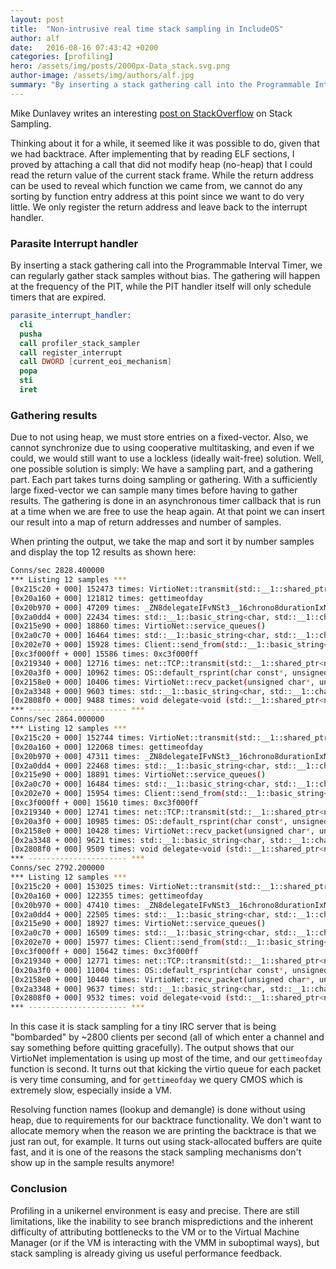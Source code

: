 ```yaml
---
layout: post
title:  "Non-intrusive real time stack sampling in IncludeOS"
author: alf
date:   2016-08-16 07:43:42 +0200
categories: [profiling]
hero: /assets/img/posts/2000px-Data_stack.svg.png
author-image: /assets/img/authors/alf.jpg
summary: "By inserting a stack gathering call into the Programmable Interval Timer, we can regularly gather stack samples without bias. The gathering will happen at the frequency of the PIT, while the PIT handler itself will only schedule timers that are expired. This gives us an easy and non-intrusive way of profiling IncludeOS Applications."
---
```

Mike Dunlavey writes an interesting [post on StackOverflow](http://stackoverflow.com/questions/375913/what-can-i-use-to-profile-c-code-in-linux/378024#378024) on Stack Sampling.

Thinking about it for a while, it seemed like it was possible to do, given that we had backtrace. After implementing that by reading ELF sections, I proved by attaching a call that did not modify heap (no-heap) that I could read the return value of the current stack frame. While the return address can be used to reveal which function we came from, we cannot do any sorting by function entry address at this point since we want to do very little. We only register the return address and leave back to the interrupt handler.

### Parasite Interrupt handler

By inserting a stack gathering call into the Programmable Interval Timer, we can regularly gather stack samples without bias. The gathering will happen at the frequency of the PIT, while the PIT handler itself will only schedule timers that are expired.

```nasm
parasite_interrupt_handler:
  cli
  pusha
  call profiler_stack_sampler
  call register_interrupt
  call DWORD [current_eoi_mechanism]
  popa
  sti
  iret
```

### Gathering results

Due to not using heap, we must store entries on a fixed-vector. Also, we cannot synchronize due to using cooperative multitasking, and even if we could, we would still want to use a lockless (ideally wait-free) solution. Well, one possible solution is simply: We have a sampling part, and a gathering part. Each part takes turns doing sampling or gathering. With a sufficiently large fixed-vector we can sample many times before having to gather results. The gathering is done in an asynchronous timer callback that is run at a time when we are free to use the heap again. At that point we can insert our result into a map of return addresses and number of samples.

When printing the output, we take the map and sort it by number samples and display the top 12 results as shown here:

```sh
Conns/sec 2828.400000
*** Listing 12 samples ***
[0x215c20 + 000] 152473 times: VirtioNet::transmit(std::__1::shared_ptr<net::Packet>)
[0x20a160 + 000] 121812 times: gettimeofday
[0x20b970 + 000] 47209 times: _ZN8delegateIFvNSt3__16chrono8durationIxNS0_5ratioILx1ELx1000000EEEEEEE12functor_stubIZN2OS5startEjjE3$_0EENS0_9enable_ifIXntoocvNS7_14is_member_pairIT_EEilEcvNS7_20is_const_member_pairISD_EEilEEvE4typeEPvOS5_
[0x2a0dd4 + 000] 22434 times: std::__1::basic_string<char, std::__1::char_traits<char>, std::__1::allocator<char> >::__grow_by_and_replace(unsigned int, unsigned int, unsigned int, unsigned int, unsigned int, unsigned int, char const*)
[0x215e90 + 000] 18860 times: VirtioNet::service_queues()
[0x2a0c70 + 000] 16464 times: std::__1::basic_string<char, std::__1::char_traits<char>, std::__1::allocator<char> >::append(char const*, unsigned int)
[0x202e70 + 000] 15928 times: Client::send_from(std::__1::basic_string<char, std::__1::char_traits<char>, std::__1::allocator<char> > const&, unsigned short, std::__1::basic_string<char, std::__1::char_traits<char>, std::__1::allocator<char> > const&)
[0xc3f000ff + 000] 15586 times: 0xc3f000ff
[0x219340 + 000] 12716 times: net::TCP::transmit(std::__1::shared_ptr<net::tcp::Packet>)
[0x20a3f0 + 000] 10962 times: OS::default_rsprint(char const*, unsigned int)
[0x2158e0 + 000] 10406 times: VirtioNet::recv_packet(unsigned char*, unsigned short)
[0x2a3348 + 000] 9603 times: std::__1::basic_string<char, std::__1::char_traits<char>, std::__1::allocator<char> >::__init(char const*, unsigned int, unsigned int)
[0x2808f0 + 000] 9488 times: void delegate<void (std::__1::shared_ptr<net::Packet>)>::method_stub<net::Arp, &(net::Arp::transmit(std::__1::shared_ptr<net::Packet>))>(void*, std::__1::shared_ptr<net::Packet>&&)
*** ---------------------- ***
Conns/sec 2864.000000
*** Listing 12 samples ***
[0x215c20 + 000] 152744 times: VirtioNet::transmit(std::__1::shared_ptr<net::Packet>)
[0x20a160 + 000] 122068 times: gettimeofday
[0x20b970 + 000] 47311 times: _ZN8delegateIFvNSt3__16chrono8durationIxNS0_5ratioILx1ELx1000000EEEEEEE12functor_stubIZN2OS5startEjjE3$_0EENS0_9enable_ifIXntoocvNS7_14is_member_pairIT_EEilEcvNS7_20is_const_member_pairISD_EEilEEvE4typeEPvOS5_
[0x2a0dd4 + 000] 22468 times: std::__1::basic_string<char, std::__1::char_traits<char>, std::__1::allocator<char> >::__grow_by_and_replace(unsigned int, unsigned int, unsigned int, unsigned int, unsigned int, unsigned int, char const*)
[0x215e90 + 000] 18891 times: VirtioNet::service_queues()
[0x2a0c70 + 000] 16484 times: std::__1::basic_string<char, std::__1::char_traits<char>, std::__1::allocator<char> >::append(char const*, unsigned int)
[0x202e70 + 000] 15954 times: Client::send_from(std::__1::basic_string<char, std::__1::char_traits<char>, std::__1::allocator<char> > const&, unsigned short, std::__1::basic_string<char, std::__1::char_traits<char>, std::__1::allocator<char> > const&)
[0xc3f000ff + 000] 15610 times: 0xc3f000ff
[0x219340 + 000] 12741 times: net::TCP::transmit(std::__1::shared_ptr<net::tcp::Packet>)
[0x20a3f0 + 000] 10985 times: OS::default_rsprint(char const*, unsigned int)
[0x2158e0 + 000] 10428 times: VirtioNet::recv_packet(unsigned char*, unsigned short)
[0x2a3348 + 000] 9621 times: std::__1::basic_string<char, std::__1::char_traits<char>, std::__1::allocator<char> >::__init(char const*, unsigned int, unsigned int)
[0x2808f0 + 000] 9509 times: void delegate<void (std::__1::shared_ptr<net::Packet>)>::method_stub<net::Arp, &(net::Arp::transmit(std::__1::shared_ptr<net::Packet>))>(void*, std::__1::shared_ptr<net::Packet>&&)
*** ---------------------- ***
Conns/sec 2792.200000
*** Listing 12 samples ***
[0x215c20 + 000] 153025 times: VirtioNet::transmit(std::__1::shared_ptr<net::Packet>)
[0x20a160 + 000] 122355 times: gettimeofday
[0x20b970 + 000] 47410 times: _ZN8delegateIFvNSt3__16chrono8durationIxNS0_5ratioILx1ELx1000000EEEEEEE12functor_stubIZN2OS5startEjjE3$_0EENS0_9enable_ifIXntoocvNS7_14is_member_pairIT_EEilEcvNS7_20is_const_member_pairISD_EEilEEvE4typeEPvOS5_
[0x2a0dd4 + 000] 22505 times: std::__1::basic_string<char, std::__1::char_traits<char>, std::__1::allocator<char> >::__grow_by_and_replace(unsigned int, unsigned int, unsigned int, unsigned int, unsigned int, unsigned int, char const*)
[0x215e90 + 000] 18927 times: VirtioNet::service_queues()
[0x2a0c70 + 000] 16509 times: std::__1::basic_string<char, std::__1::char_traits<char>, std::__1::allocator<char> >::append(char const*, unsigned int)
[0x202e70 + 000] 15977 times: Client::send_from(std::__1::basic_string<char, std::__1::char_traits<char>, std::__1::allocator<char> > const&, unsigned short, std::__1::basic_string<char, std::__1::char_traits<char>, std::__1::allocator<char> > const&)
[0xc3f000ff + 000] 15642 times: 0xc3f000ff
[0x219340 + 000] 12771 times: net::TCP::transmit(std::__1::shared_ptr<net::tcp::Packet>)
[0x20a3f0 + 000] 11004 times: OS::default_rsprint(char const*, unsigned int)
[0x2158e0 + 000] 10440 times: VirtioNet::recv_packet(unsigned char*, unsigned short)
[0x2a3348 + 000] 9637 times: std::__1::basic_string<char, std::__1::char_traits<char>, std::__1::allocator<char> >::__init(char const*, unsigned int, unsigned int)
[0x2808f0 + 000] 9532 times: void delegate<void (std::__1::shared_ptr<net::Packet>)>::method_stub<net::Arp, &(net::Arp::transmit(std::__1::shared_ptr<net::Packet>))>(void*, std::__1::shared_ptr<net::Packet>&&)
*** ---------------------- ***
```
In this case it is stack sampling for a tiny IRC server that is being "bombarded" by ~2800 clients per second (all of which enter a channel and say something before quitting gracefully). The output shows that our VirtioNet implementation is using up most of the time, and our `gettimeofday` function is second. It turns out that kicking the virtio queue for each packet is very time consuming, and for `gettimeofday` we query CMOS which is extremely slow, especially inside a VM.

Resolving function names (lookup and demangle) is done without using heap, due to requirements for our backtrace functionality. We don't want to allocate memory when the reason we are printing the backtrace is that we just ran out, for example. It turns out using stack-allocated buffers are quite fast, and it is one of the reasons the stack sampling mechanisms don't show up in the sample results anymore!

### Conclusion

Profiling in a unikernel environment is easy and precise. There are still limitations, like the inability to see branch mispredictions and the inherent difficulty of attributing bottlenecks to the VM or to the Virtual Machine Manager (or if the VM is interacting with the VMM in suboptimal ways), but stack sampling is already giving us useful performance feedback.
